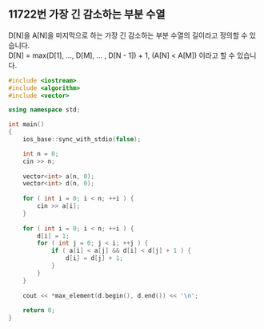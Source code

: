 11722번 가장 긴 감소하는 부분 수열
---------------------------

D[N]을 A[N]을 마지막으로 하는 가장 긴 감소하는 부분 수열의 길이라고 정의할 수 있습니다.  
D[N] = max(D[1], ..., D[M], ... , D[N - 1]) + 1, (A[N] < A[M]) 이라고 할 수 있습니다.

~~~ cpp
#include <iostream>
#include <algorithm>
#include <vector>

using namespace std;

int main()
{
    ios_base::sync_with_stdio(false);

    int n = 0;
    cin >> n;
    
    vector<int> a(n, 0);
    vector<int> d(n, 0);
    
    for ( int i = 0; i < n; ++i ) {
        cin >> a[i];
    }
    
    for ( int i = 0; i < n; ++i ) {
        d[i] = 1;
        for ( int j = 0; j < i; ++j ) {
            if ( a[i] < a[j] && d[i] < d[j] + 1 ) {
                d[i] = d[j] + 1;
            }
        }
    }
    
    cout << *max_element(d.begin(), d.end()) << '\n';
    
    return 0;
}
~~~